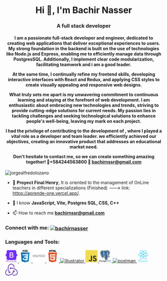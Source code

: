 <h1 align="center">Hi 👋, I'm Bachir Nasser</h1>
<h3 align="center">A full stack developer</h3>
<h4 align="center">I am a passionate full-stack developer and engineer, dedicated to creating web applications that deliver exceptional experiences to users. My strong foundation in the backend is built on the use of technologies like Node.js and Express, enabling me to efficiently manage data through PostgresSQL. Additionally, I implement clear code modularization, facilitating teamwork and i am a good leader.

At the same time, I continually refine my frontend skills, developing interactive interfaces with React and Redux, and applying CSS styles to create visually appealing and responsive web designs.

What truly sets me apart is my unwavering commitment to continuous learning and staying at the forefront of web development. I am enthusiastic about embracing new technologies and trends, striving to provide cutting-edge solutions for current needs. My passion lies in tackling challenges and seeking technological solutions to enhance people's well-being, leaving my mark on each project.

I had the privilege of contributing to the development of <Aprende Conmigo>, where I played a vital role as a developer and team leader.  we efficiently achieved our objectives, creating an innovative product that addresses an educational market need.

Don't hesitate to contact me, so we can create something amazing together!
📱+584244563800
📧 bachirnssr@gmail.com</h4>

<p align="left"> <img src="https://komarev.com/ghpvc/?username=jorgealfredolozano&label=Profile%20views&color=0e75b6&style=flat" alt="jorgealfredolozano" /> </p>

- 🔭 **Proyect Final Henry**, It is oriented to the management of OnLine teachers in different specializations (Finished) ---> link: https://aprende-one.vercel.app/.

- 🌱 I know **JavaScript, Vite, Postgres SQL, CSS, C++**

- 📫 How to reach me **bachirnssr@gmail.com**

<h3 align="left">Connect with me:</h
<p align="left">
<a href="https://www.linkedin.com/in/bachir-nasser-83b1b3263" target="blank"><img align="center" src="https://raw.githubusercontent.com/rahuldkjain/github-profile-readme-generator/master/src/images/icons/Social/linked-in-alt.svg" alt="bachirnasser" height="30" width="40" /></a>
</p>

<h3 align="left">Languages and Tools:</h3>
<p align="left"> <a href="https://getbootstrap.com" target="_blank" rel="noreferrer"> <img src="https://raw.githubusercontent.com/devicons/devicon/master/icons/bootstrap/bootstrap-plain-wordmark.svg" alt="bootstrap" width="40" height="40"/> </a> <a href="https://www.w3schools.com/css/" target="_blank" rel="noreferrer"> <img src="https://raw.githubusercontent.com/devicons/devicon/master/icons/css3/css3-original-wordmark.svg" alt="css3" width="40" height="40"/> </a> <a href="https://expressjs.com" target="_blank" rel="noreferrer"> <img src="https://raw.githubusercontent.com/devicons/devicon/master/icons/express/express-original-wordmark.svg" alt="express" width="40" height="40"/> </a> <a href="https://www.w3.org/html/" target="_blank" rel="noreferrer"> <img src="https://raw.githubusercontent.com/devicons/devicon/master/icons/html5/html5-original-wordmark.svg" alt="html5" width="40" height="40"/> </a> <a href="https://www.adobe.com/in/products/illustrator.html" target="_blank" rel="noreferrer"> <img src="https://www.vectorlogo.zone/logos/adobe_illustrator/adobe_illustrator-icon.svg" alt="illustrator" width="40" height="40"/> </a> <a href="https://developer.mozilla.org/en-US/docs/Web/JavaScript" target="_blank" rel="noreferrer"> <img src="https://raw.githubusercontent.com/devicons/devicon/master/icons/javascript/javascript-original.svg" alt="javascript" width="40" height="40"/> </a> <a href="https://jestjs.io" target="_blank" rel="noreferrer"><a href="https://www.postgresql.org" target="_blank" rel="noreferrer"> <img src="https://raw.githubusercontent.com/devicons/devicon/master/icons/postgresql/postgresql-original-wordmark.svg" alt="postgresql" width="40" height="40"/> </a> <a href="https://postman.com" target="_blank" rel="noreferrer"> <img src="https://www.vectorlogo.zone/logos/getpostman/getpostman-icon.svg" alt="postman" width="40" height="40"/> </a> <a href="https://reactjs.org/" target="_blank" rel="noreferrer"> <img src="https://raw.githubusercontent.com/devicons/devicon/master/icons/react/react-original-wordmark.svg" alt="react" width="40" height="40"/> </a> <a href="https://redux.js.org" target="_blank" rel="noreferrer"> <img src="https://raw.githubusercontent.com/devicons/devicon/master/icons/redux/redux-original.svg" alt="redux" width="40" height="40"/> </a>
